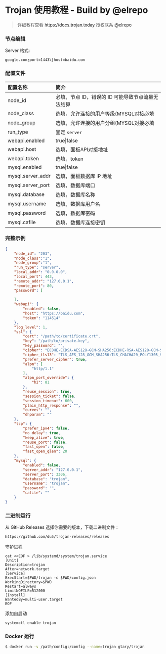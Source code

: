 # Trojan 使用教程 - Build by @elrepo

> 详细教程查看 https://docs.trojan.today
授权联系 [@elrepo](https://t.me/elrepo)

### 节点编辑

Server 格式: 
```
google.com;port=1443\|host=baidu.com
```

### 配置文件

| 配置名称 | 简介 |
| :--- | :--- |
| node\_id | 必填，节点 ID，错误的 ID 可能导致节点流量无法结算 |
| node\_class | 选填，允许连接的用户等级\(MYSQL对接必填 |
| node\_group | 选填，允许连接的用户分组\(MYSQL对接必填 |
| run\_type | 固定 `server` |
| webapi.enabled | true\|false |
| webapi.host | 选填，面板API对接地址 |
| webapi.token | 选填，token |
| mysql.enabled | true\|false |
| mysql.server\_addr | 选填，面板数据库 IP 地址 |
| mysql.server\_port | 选填，数据库端口 |
| mysql.database | 选填，数据库名称 |
| mysql.username | 选填，数据库用户名 |
| mysql.password | 选填，数据库密码 |
| mysql.cafile | 选填，数据库连接密钥 |

### 完整示例

```json
{
    "node_id": "203",
    "node_class":"1",
    "node_group":"1",
    "run_type": "server",
    "local_addr": "0.0.0.0",
    "local_port": 443,
    "remote_addr": "127.0.0.1",
    "remote_port": 80,
    "password": [
        
    ],
    "webapi": {
        "enabled": false,
        "host": "https://baidu.com",
        "token": "114514"
    },
    "log_level": 1,
    "ssl": {
        "cert": "/path/to/certificate.crt",
        "key": "/path/to/private.key",
        "key_password": "",
        "cipher": "ECDHE-ECDSA-AES128-GCM-SHA256:ECDHE-RSA-AES128-GCM-SHA256:ECDHE-ECDSA-AES256-GCM-SHA384:ECDHE-RSA-AES256-GCM-SHA384:ECDHE-ECDSA-CHACHA20-POLY1305:ECDHE-RSA-CHACHA20-POLY1305:DHE-RSA-AES128-GCM-SHA256:DHE-RSA-AES256-GCM-SHA384",
        "cipher_tls13": "TLS_AES_128_GCM_SHA256:TLS_CHACHA20_POLY1305_SHA256:TLS_AES_256_GCM_SHA384",
        "prefer_server_cipher": true,
        "alpn": [
            "http/1.1"
        ],
        "alpn_port_override": {
            "h2": 81
        },
        "reuse_session": true,
        "session_ticket": false,
        "session_timeout": 600,
        "plain_http_response": "",
        "curves": "",
        "dhparam": ""
    },
    "tcp": {
        "prefer_ipv4": false,
        "no_delay": true,
        "keep_alive": true,
        "reuse_port": false,
        "fast_open": false,
        "fast_open_qlen": 20
    },
    "mysql": {
        "enabled": false,
        "server_addr": "127.0.0.1",
        "server_port": 3306,
        "database": "trojan",
        "username": "trojan",
        "password": "",
        "cafile": ""
    }
}
```
### 二进制运行

从 GitHub Releases 选择你需要的版本，下载二进制文件：
```bash 
https://github.com/du5/trojan-releases/releases
```


守护进程

```text
cat <<EOF > /lib/systemd/system/trojan.service
[Unit]
Description=trojan
After=network.target
[Service]
ExecStart=$PWD/trojan -c $PWD/config.json
WorkingDirectory=$PWD
Restart=always
LimitNOFILE=512000
[Install]
WantedBy=multi-user.target
EOF
```

添加自启动

```text
systemctl enable trojan
```

### Docker 运行 

```bash
$ docker run -v /path/config:/config --name=trojan gtary/trojan
```